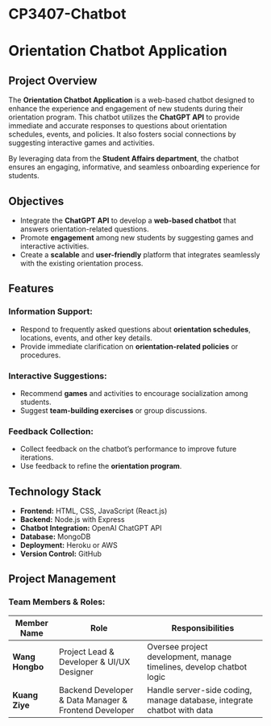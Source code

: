 # CP3407-Chatbot
# Orientation Chatbot Application

## Project Overview
The **Orientation Chatbot Application** is a web-based chatbot designed to enhance the experience and engagement of new students during their orientation program. This chatbot utilizes the **ChatGPT API** to provide immediate and accurate responses to questions about orientation schedules, events, and policies. It also fosters social connections by suggesting interactive games and activities.

By leveraging data from the **Student Affairs department**, the chatbot ensures an engaging, informative, and seamless onboarding experience for students.


## Objectives
- Integrate the **ChatGPT API** to develop a **web-based chatbot** that answers orientation-related questions.
- Promote **engagement** among new students by suggesting games and interactive activities.
- Create a **scalable** and **user-friendly** platform that integrates seamlessly with the existing orientation process.

## Features


### Information Support:
- Respond to frequently asked questions about **orientation schedules**, locations, events, and other key details.
- Provide immediate clarification on **orientation-related policies** or procedures.

### Interactive Suggestions:
- Recommend **games** and activities to encourage socialization among students.
- Suggest **team-building exercises** or group discussions.

### Feedback Collection:
- Collect feedback on the chatbot’s performance to improve future iterations.
- Use feedback to refine the **orientation program**.


## Technology Stack
- **Frontend:** HTML, CSS, JavaScript (React.js)
- **Backend:** Node.js with Express
- **Chatbot Integration:** OpenAI ChatGPT API
- **Database:** MongoDB
- **Deployment:** Heroku or AWS
- **Version Control:** GitHub


## Project Management

### Team Members & Roles:

| **Member Name**  | **Role**                                             | **Responsibilities**                                               |
|------------------|------------------------------------------------------|--------------------------------------------------------------------|
| **Wang Hongbo**  | Project Lead & Developer & UI/UX Designer            | Oversee project development, manage timelines, develop chatbot logic |
| **Kuang Ziye**   | Backend Developer & Data Manager & Frontend Developer| Handle server-side coding, manage database, integrate chatbot with data |